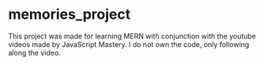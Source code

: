 # memories_project
This project was made for learning MERN with conjunction with the youtube videos made by JavaScript Mastery. I do not own the code, only following along the video.
